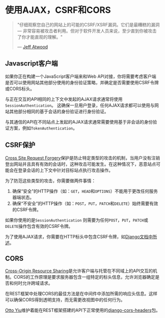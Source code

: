 # 使用AJAX，CSRF和CORS

> "仔细观察您自己的网站上的可能的CSRF/XSRF漏洞。它们是最糟糕的漏洞 &mdash; 非常容易被攻击者利用。但对于软件开发人员来说，至少直到你被攻击了你才能直观的理解。"
>
>  &mdash; [Jeff Atwood][cite]

## Javascript客户端

如果你正在构建一个JavaScript客户端来和Web API对接，你将需要考虑客户端是否可以使用网站其他部分使用的身份验证策略，并确定是否需要使用CSRF令牌或CORS标头。

与正在交互的API相同的上下文中发起的AJAX请求通常将使用 `SessionAuthentication`。 这确保一旦用户登录，任何AJAX请求都可以使用与网站其他部分相同的基于会话的身份验证进行身份验证。

与其通信的API在不同站点上发起的AJAX请求通常需要使用基于非会话的身份验证方案，例如`TokenAuthentication`。

## CSRF保护

[Cross Site Request Forgery][csrf]保护是防止特定类型的攻击的机制，当用户没有注销登出网站并且具有有效的会话时，这种攻击可能发生。在这种情况下，恶意站点可能会在登录会话的上下文中针对目标站点执行攻击操作。

为了防范这些类型的攻击，你需要做两件事情：

1. 确保“安全”的HTTP操作（如：`GET`，`HEAD`和`OPTIONS`）不能用于更改任何服务器端状态。
2. 确保“不安全”的HTTP操作（如：`POST`，`PUT`，`PATCH`和`DELETE`）始终需要有效的CSRF令牌。

如果你使用的是`SessionAuthentication` 则需要为任何`POST`，`PUT`，`PATCH`或`DELETE`操作包含有效的CSRF令牌。

为了使用AJAX请求，你需要在HTTP标头中包含CSRF令牌，如[Django文档中所述][csrf-ajax]。

## CORS

[Cross-Origin Resource Sharing][cors]是允许客户端与托管在不同域上的API交互的机制。CORS的工作原理是要求服务器包含一组特定的标头信息，允许浏览器确定是否和何时允许跨域请求。

在REST框架中处理CORS的最佳方法是在中间件中添加所需的响应头信息。这样可以确保CORS得到透明支持，而无需更改视图中的任何行为。

[Otto Yiu][ottoyiu]维护着能在REST框架搭建的API下正常使用的[django-cors-headers]包。

[cite]: http://www.codinghorror.com/blog/2008/10/preventing-csrf-and-xsrf-attacks.html
[csrf]: https://www.owasp.org/index.php/Cross-Site_Request_Forgery_(CSRF)
[csrf-ajax]: https://docs.djangoproject.com/en/stable/ref/csrf/#ajax
[cors]: http://www.w3.org/TR/cors/
[ottoyiu]: https://github.com/ottoyiu/
[django-cors-headers]: https://github.com/ottoyiu/django-cors-headers/
